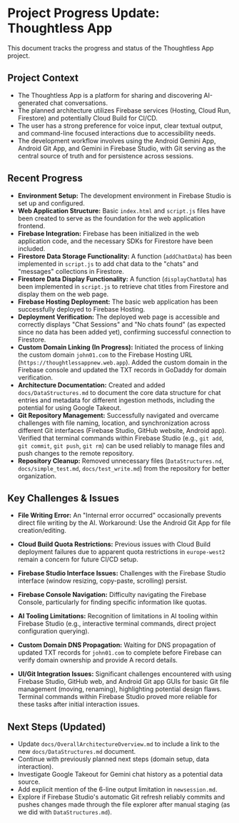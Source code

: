 # Project Progress Update: Thoughtless App

This document tracks the progress and status of the Thoughtless App project.

## Project Context

*   The Thoughtless App is a platform for sharing and discovering AI-generated chat conversations.
*   The planned architecture utilizes Firebase services (Hosting, Cloud Run, Firestore) and potentially Cloud Build for CI/CD.
*   The user has a strong preference for voice input, clear textual output, and command-line focused interactions due to accessibility needs.
*   The development workflow involves using the Android Gemini App, Android Git App, and Gemini in Firebase Studio, with Git serving as the central source of truth and for persistence across sessions.

## Recent Progress

*   **Environment Setup:** The development environment in Firebase Studio is set up and configured.
*   **Web Application Structure:** Basic `index.html` and `script.js` files have been created to serve as the foundation for the web application frontend.
*   **Firebase Integration:** Firebase has been initialized in the web application code, and the necessary SDKs for Firestore have been included.
*   **Firestore Data Storage Functionality:** A function (`addChatData`) has been implemented in `script.js` to add chat data to the "chats" and "messages" collections in Firestore.
*   **Firestore Data Display Functionality:** A function (`displayChatData`) has been implemented in `script.js` to retrieve chat titles from Firestore and display them on the web page.
*   **Firebase Hosting Deployment:** The basic web application has been successfully deployed to Firebase Hosting.
*   **Deployment Verification:** The deployed web page is accessible and correctly displays "Chat Sessions" and "No chats found" (as expected since no data has been added yet), confirming successful connection to Firestore.
*   **Custom Domain Linking (In Progress):** Initiated the process of linking the custom domain `john01.com` to the Firebase Hosting URL (`https://thoughtlessappnew.web.app`). Added the custom domain in the Firebase console and updated the TXT records in GoDaddy for domain verification.
*   **Architecture Documentation:** Created and added `docs/DataStructures.md` to document the core data structure for chat entries and metadata for different ingestion methods, including the potential for using Google Takeout.
*   **Git Repository Management:** Successfully navigated and overcame challenges with file naming, location, and synchronization across different Git interfaces (Firebase Studio, GitHub website, Android app). Verified that terminal commands within Firebase Studio (e.g., `git add`, `git commit`, `git push`, `git rm`) can be used reliably to manage files and push changes to the remote repository.
*   **Repository Cleanup:** Removed unnecessary files (`DataStructures.nd`, `docs/simple_test.md`, `docs/test_write.md`) from the repository for better organization.

## Key Challenges & Issues

*   **File Writing Error:** An "Internal error occurred" occasionally prevents direct file writing by the AI. Workaround: Use the Android Git App for file creation/editing.
*   **Cloud Build Quota Restrictions:** Previous issues with Cloud Build deployment failures due to apparent quota restrictions in `europe-west2` remain a concern for future CI/CD setup.

*   **Firebase Studio Interface Issues:** Challenges with the Firebase Studio interface (window resizing, copy-paste, scrolling) persist.
*   **Firebase Console Navigation:** Difficulty navigating the Firebase Console, particularly for finding specific information like quotas.
*   **AI Tooling Limitations:** Recognition of limitations in AI tooling within Firebase Studio (e.g., interactive terminal commands, direct project configuration querying).
*   **Custom Domain DNS Propagation:** Waiting for DNS propagation of updated TXT records for `john01.com` to complete before Firebase can verify domain ownership and provide A record details.
*   **UI/Git Integration Issues:** Significant challenges encountered with using Firebase Studio, GitHub web, and Android Git app GUIs for basic Git file management (moving, renaming), highlighting potential design flaws. Terminal commands within Firebase Studio proved more reliable for these tasks after initial interaction issues.

## Next Steps (Updated)

*   Update `docs/OverallArchitectureOverview.md` to include a link to the new `docs/DataStructures.md` document.
*   Continue with previously planned next steps (domain setup, data interaction).
*   Investigate Google Takeout for Gemini chat history as a potential data source.
*   Add explicit mention of the 6-line output limitation in `newsession.md`.
*   Explore if Firebase Studio's automatic Git refresh reliably commits and pushes changes made through the file explorer after manual staging (as we did with `DataStructures.md`).

